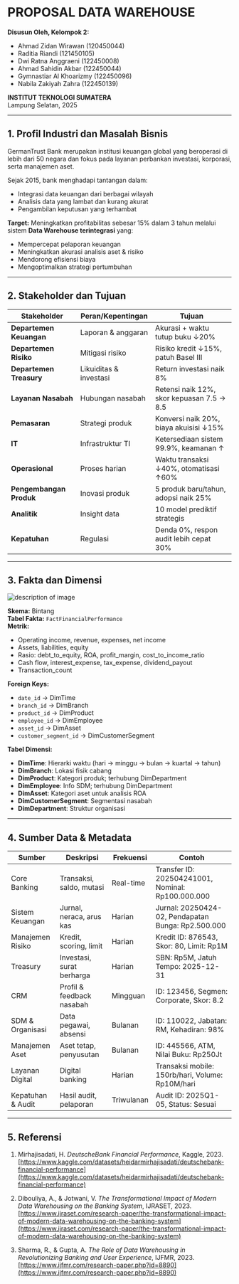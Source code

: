 # PROPOSAL DATA WAREHOUSE

**Disusun Oleh, Kelompok 2:**
- Ahmad Zidan Wirawan (120450044)  
- Raditia Riandi (121450105)  
- Dwi Ratna Anggraeni (122450008)  
- Ahmad Sahidin Akbar (122450044)  
- Gymnastiar Al Khoarizmy (122450096)  
- Nabila Zakiyah Zahra (122450139)  

**INSTITUT TEKNOLOGI SUMATERA**  
Lampung Selatan, 2025  

---

## 1. Profil Industri dan Masalah Bisnis

GermanTrust Bank merupakan institusi keuangan global yang beroperasi di lebih dari 50 negara dan fokus pada layanan perbankan investasi, korporasi, serta manajemen aset.

Sejak 2015, bank menghadapi tantangan dalam:
- Integrasi data keuangan dari berbagai wilayah
- Analisis data yang lambat dan kurang akurat
- Pengambilan keputusan yang terhambat

**Target:**
Meningkatkan profitabilitas sebesar 15% dalam 3 tahun melalui sistem **Data Warehouse terintegrasi** yang:
- Mempercepat pelaporan keuangan
- Meningkatkan akurasi analisis aset & risiko
- Mendorong efisiensi biaya
- Mengoptimalkan strategi pertumbuhan

---

## 2. Stakeholder dan Tujuan

| Stakeholder | Peran/Kepentingan | Tujuan |
|-------------|-------------------|--------|
| **Departemen Keuangan** | Laporan & anggaran | Akurasi + waktu tutup buku ↓20% |
| **Departemen Risiko** | Mitigasi risiko | Risiko kredit ↓15%, patuh Basel III |
| **Departemen Treasury** | Likuiditas & investasi | Return investasi naik 8% |
| **Layanan Nasabah** | Hubungan nasabah | Retensi naik 12%, skor kepuasan 7.5 → 8.5 |
| **Pemasaran** | Strategi produk | Konversi naik 20%, biaya akuisisi ↓15% |
| **IT** | Infrastruktur TI | Ketersediaan sistem 99.9%, keamanan ↑ |
| **Operasional** | Proses harian | Waktu transaksi ↓40%, otomatisasi ↑60% |
| **Pengembangan Produk** | Inovasi produk | 5 produk baru/tahun, adopsi naik 25% |
| **Analitik** | Insight data | 10 model prediktif strategis |
| **Kepatuhan** | Regulasi | Denda 0%, respon audit lebih cepat 30% |

---

## 3. Fakta dan Dimensi
<img src="https://github.com/user-attachments/assets/0400a3a0-fe0b-4797-8046-ee8effa33adb" alt="description of image">


**Skema:** Bintang  
**Tabel Fakta:** `FactFinancialPerformance`  
**Metrik:**
- Operating income, revenue, expenses, net income
- Assets, liabilities, equity
- Rasio: debt_to_equity, ROA, profit_margin, cost_to_income_ratio
- Cash flow, interest_expense, tax_expense, dividend_payout
- Transaction_count

**Foreign Keys:**
- `date_id` → DimTime  
- `branch_id` → DimBranch  
- `product_id` → DimProduct  
- `employee_id` → DimEmployee  
- `asset_id` → DimAsset  
- `customer_segment_id` → DimCustomerSegment  

**Tabel Dimensi:**
- **DimTime**: Hierarki waktu (hari → minggu → bulan → kuartal → tahun)
- **DimBranch**: Lokasi fisik cabang
- **DimProduct**: Kategori produk; terhubung DimDepartment
- **DimEmployee**: Info SDM; terhubung DimDepartment
- **DimAsset**: Kategori aset untuk analisis ROA
- **DimCustomerSegment**: Segmentasi nasabah
- **DimDepartment**: Struktur organisasi

---

## 4. Sumber Data & Metadata

| Sumber | Deskripsi | Frekuensi | Contoh |
|--------|-----------|-----------|--------|
| Core Banking | Transaksi, saldo, mutasi | Real-time | Transfer ID: 202504241001, Nominal: Rp100.000.000 |
| Sistem Keuangan | Jurnal, neraca, arus kas | Harian | Jurnal: 20250424-02, Pendapatan Bunga: Rp2.500.000 |
| Manajemen Risiko | Kredit, scoring, limit | Harian | Kredit ID: 876543, Skor: 80, Limit: Rp1M |
| Treasury | Investasi, surat berharga | Harian | SBN: Rp5M, Jatuh Tempo: 2025-12-31 |
| CRM | Profil & feedback nasabah | Mingguan | ID: 123456, Segmen: Corporate, Skor: 8.2 |
| SDM & Organisasi | Data pegawai, absensi | Bulanan | ID: 110022, Jabatan: RM, Kehadiran: 98% |
| Manajemen Aset | Aset tetap, penyusutan | Bulanan | ID: 445566, ATM, Nilai Buku: Rp250Jt |
| Layanan Digital | Digital banking | Harian | Transaksi mobile: 150rb/hari, Volume: Rp10M/hari |
| Kepatuhan & Audit | Hasil audit, pelaporan | Triwulanan | Audit ID: 2025Q1-05, Status: Sesuai |

---

## 5. Referensi

1. Mirhajisadati, H. *DeutscheBank Financial Performance*, Kaggle, 2023.  
   [https://www.kaggle.com/datasets/heidarmirhajisadati/deutschebank-financial-performance](https://www.kaggle.com/datasets/heidarmirhajisadati/deutschebank-financial-performance)

2. Dibouliya, A., & Jotwani, V. *The Transformational Impact of Modern Data Warehousing on the Banking System*, IJRASET, 2023.  
   [https://www.ijraset.com/research-paper/the-transformational-impact-of-modern-data-warehousing-on-the-banking-system](https://www.ijraset.com/research-paper/the-transformational-impact-of-modern-data-warehousing-on-the-banking-system)

3. Sharma, R., & Gupta, A. *The Role of Data Warehousing in Revolutionizing Banking and User Experience*, IJFMR, 2023.  
   [https://www.ijfmr.com/research-paper.php?id=8890](https://www.ijfmr.com/research-paper.php?id=8890)
